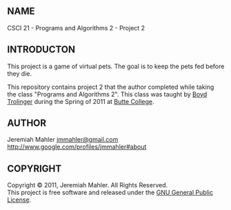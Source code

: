 
NAME
----

CSCI 21 - Programs and Algorithms 2 - Project 2

INTRODUCTON
-----------

This project is a game of virtual pets.
The goal is to keep the pets fed before they die.

This repository contains project 2 that the author
completed while taking the class "Programs and Algorithms 2".
This class was taught by [Boyd Trolinger][boyd] during the Spring of
2011 at [Butte College][butte].

 [butte]: http://www.butte.edu
 [boyd]: http://www.foobt.net

AUTHOR
------

Jeremiah Mahler <jmmahler@gmail.com><br>
<http://www.google.com/profiles/jmmahler#about>

COPYRIGHT
---------

Copyright &copy; 2011, Jeremiah Mahler.  All Rights Reserved.<br>
This project is free software and released under
the [GNU General Public License][gpl].

 [gpl]: http://www.gnu.org/licenses/gpl.html

